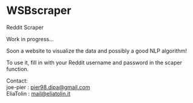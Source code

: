 # WSBscraper
Reddit Scraper

Work in progress...

Soon a website to visualize the data and possibly a good NLP algorithm!

To use it, fill in with your Reddit username and password in the scaper function.

Contact: </br> 
    joe-pier  :   pier98.dipa@gmail.com</br>
    EliaTolin :   mail@eliatolin.it</br>
